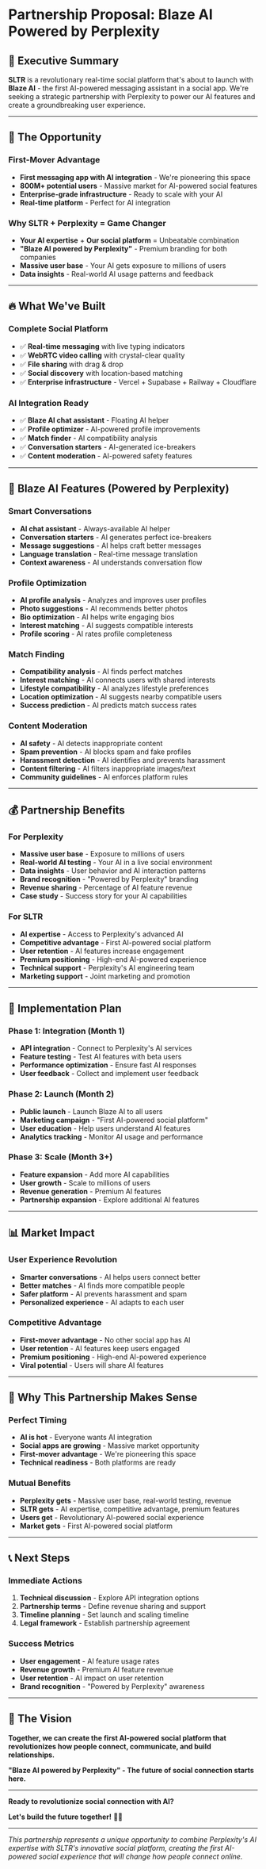 # Partnership Proposal: Blaze AI Powered by Perplexity

## 🚀 Executive Summary

**SLTR** is a revolutionary real-time social platform that's about to launch with **Blaze AI** - the first AI-powered messaging assistant in a social app. We're seeking a strategic partnership with Perplexity to power our AI features and create a groundbreaking user experience.

---

## 🎯 The Opportunity

### **First-Mover Advantage**
- **First messaging app with AI integration** - We're pioneering this space
- **800M+ potential users** - Massive market for AI-powered social features
- **Enterprise-grade infrastructure** - Ready to scale with your AI
- **Real-time platform** - Perfect for AI integration

### **Why SLTR + Perplexity = Game Changer**
- **Your AI expertise** + **Our social platform** = Unbeatable combination
- **"Blaze AI powered by Perplexity"** - Premium branding for both companies
- **Massive user base** - Your AI gets exposure to millions of users
- **Data insights** - Real-world AI usage patterns and feedback

---

## 🔥 What We've Built

### **Complete Social Platform**
- ✅ **Real-time messaging** with live typing indicators
- ✅ **WebRTC video calling** with crystal-clear quality
- ✅ **File sharing** with drag & drop
- ✅ **Social discovery** with location-based matching
- ✅ **Enterprise infrastructure** - Vercel + Supabase + Railway + Cloudflare

### **AI Integration Ready**
- ✅ **Blaze AI chat assistant** - Floating AI helper
- ✅ **Profile optimizer** - AI-powered profile improvements
- ✅ **Match finder** - AI compatibility analysis
- ✅ **Conversation starters** - AI-generated ice-breakers
- ✅ **Content moderation** - AI-powered safety features

---

## 🤖 Blaze AI Features (Powered by Perplexity)

### **Smart Conversations**
- **AI chat assistant** - Always-available AI helper
- **Conversation starters** - AI generates perfect ice-breakers
- **Message suggestions** - AI helps craft better messages
- **Language translation** - Real-time message translation
- **Context awareness** - AI understands conversation flow

### **Profile Optimization**
- **AI profile analysis** - Analyzes and improves user profiles
- **Photo suggestions** - AI recommends better photos
- **Bio optimization** - AI helps write engaging bios
- **Interest matching** - AI suggests compatible interests
- **Profile scoring** - AI rates profile completeness

### **Match Finding**
- **Compatibility analysis** - AI finds perfect matches
- **Interest matching** - AI connects users with shared interests
- **Lifestyle compatibility** - AI analyzes lifestyle preferences
- **Location optimization** - AI suggests nearby compatible users
- **Success prediction** - AI predicts match success rates

### **Content Moderation**
- **AI safety** - AI detects inappropriate content
- **Spam prevention** - AI blocks spam and fake profiles
- **Harassment detection** - AI identifies and prevents harassment
- **Content filtering** - AI filters inappropriate images/text
- **Community guidelines** - AI enforces platform rules

---

## 💰 Partnership Benefits

### **For Perplexity**
- **Massive user base** - Exposure to millions of users
- **Real-world AI testing** - Your AI in a live social environment
- **Data insights** - User behavior and AI interaction patterns
- **Brand recognition** - "Powered by Perplexity" branding
- **Revenue sharing** - Percentage of AI feature revenue
- **Case study** - Success story for your AI capabilities

### **For SLTR**
- **AI expertise** - Access to Perplexity's advanced AI
- **Competitive advantage** - First AI-powered social platform
- **User retention** - AI features increase engagement
- **Premium positioning** - High-end AI-powered experience
- **Technical support** - Perplexity's AI engineering team
- **Marketing support** - Joint marketing and promotion

---

## 🎯 Implementation Plan

### **Phase 1: Integration (Month 1)**
- **API integration** - Connect to Perplexity's AI services
- **Feature testing** - Test AI features with beta users
- **Performance optimization** - Ensure fast AI responses
- **User feedback** - Collect and implement user feedback

### **Phase 2: Launch (Month 2)**
- **Public launch** - Launch Blaze AI to all users
- **Marketing campaign** - "First AI-powered social platform"
- **User education** - Help users understand AI features
- **Analytics tracking** - Monitor AI usage and performance

### **Phase 3: Scale (Month 3+)**
- **Feature expansion** - Add more AI capabilities
- **User growth** - Scale to millions of users
- **Revenue generation** - Premium AI features
- **Partnership expansion** - Explore additional AI features

---

## 📊 Market Impact

### **User Experience Revolution**
- **Smarter conversations** - AI helps users connect better
- **Better matches** - AI finds more compatible people
- **Safer platform** - AI prevents harassment and spam
- **Personalized experience** - AI adapts to each user

### **Competitive Advantage**
- **First-mover advantage** - No other social app has AI
- **User retention** - AI features keep users engaged
- **Premium positioning** - High-end AI-powered experience
- **Viral potential** - Users will share AI features

---

## 🚀 Why This Partnership Makes Sense

### **Perfect Timing**
- **AI is hot** - Everyone wants AI integration
- **Social apps are growing** - Massive market opportunity
- **First-mover advantage** - We're pioneering this space
- **Technical readiness** - Both platforms are ready

### **Mutual Benefits**
- **Perplexity gets** - Massive user base, real-world testing, revenue
- **SLTR gets** - AI expertise, competitive advantage, premium features
- **Users get** - Revolutionary AI-powered social experience
- **Market gets** - First AI-powered social platform

---

## 📞 Next Steps

### **Immediate Actions**
1. **Technical discussion** - Explore API integration options
2. **Partnership terms** - Define revenue sharing and support
3. **Timeline planning** - Set launch and scaling timeline
4. **Legal framework** - Establish partnership agreement

### **Success Metrics**
- **User engagement** - AI feature usage rates
- **Revenue growth** - Premium AI feature revenue
- **User retention** - AI impact on user retention
- **Brand recognition** - "Powered by Perplexity" awareness

---

## 🎯 The Vision

**Together, we can create the first AI-powered social platform that revolutionizes how people connect, communicate, and build relationships.**

**"Blaze AI powered by Perplexity" - The future of social connection starts here.**

---

**Ready to revolutionize social connection with AI?**

**Let's build the future together!** 🚀🤖

---

*This partnership represents a unique opportunity to combine Perplexity's AI expertise with SLTR's innovative social platform, creating the first AI-powered social experience that will change how people connect online.*
